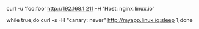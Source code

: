 curl -u 'foo:foo'  http://192.168.1.211 -H 'Host: nginx.linux.io'

while true;do curl -s -H "canary: never" http://myapp.linux.io;sleep 1;done


